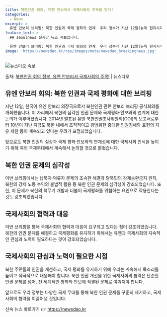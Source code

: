 ```yaml
---
title: 북한인권 회의, 유엔 안보리서 국제사회의 주목을 받다!
categories:
  - News
excerpt: >
  유엔 안보리 브리핑: 북한 인권과 국제 평화의 연계  우리 정부가 지난 12일(뉴욕 현지시각) 유엔 안전보장…
feature_text: >
  ## seoulnews 실시간 뉴스 속보입니다.

  유엔 안보리 브리핑: 북한 인권과 국제 평화의 연계  우리 정부가 지난 12일(뉴욕 현지시각) 유엔 안전보장…
image: 'https://newsdao.kr/res/images/meta/newsdao_breakingnews.jpg'
---
```


![뉴스다오 속보](https://newsdao.kr/res/images/meta/newsdao_breakingnews.jpg)

<p>출처: <a href="https://newsdao.kr/4224" rel="dofollow">북한인권 회의 정부, 유엔 안보리서 국제사회의 주목!</a> | 뉴스다오</p>

## 유엔 안보리 회의: 북한 인권과 국제 평화에 대한 브리핑

지난 12일, 한국이 유엔 안보리 의장국으로서 북한인권 관련 안보리 브리핑 공식회의를 개최했습니다. 이 자리에서 북한의 심각한 인권 문제와 국제평화·안보와의 연계에 대한 논의가 이루어졌습니다. 2014년 발표된 유엔 북한인권조사위원회(COI)의 보고서로부터 10년이 지난 지금도 북한 내에서 조직적이고 광범위한 중대한 인권침해와 표현의 자유 제한 등이 계속되고 있다는 우려가 표명되었습니다.

앞으로도 북한 인권의 실상과 국제 평화·안보와의 연계성에 대한 국제사회 인식을 높이기 위해 여러 국제무대에서 계속해서 논의할 것으로 밝혔습니다.

## 북한 인권 문제의 심각성

이번 브리핑에서는 납북자·억류자 문제의 조속한 해결과 탈북민의 강제송환금지 원칙, 북한의 강제 노동 수익의 불법적 활용 등 북한 인권 문제의 심각성이 강조되었습니다. 또한, 이 문제가 북한의 핵무기 개발과 더불어 국제평화를 위협하는 요인으로 작용한다는 것도 강조되었습니다.

## 국제사회의 협력과 대응

이번 브리핑을 통해 국제사회의 협력과 대응이 요구되고 있다는 점이 강조되었습니다. 북한의 인권 문제를 해결하고 국제평화를 유지하기 위해서는 유엔과 국제사회의 지속적인 관심과 노력이 필요하다는 것이 강조되었습니다.

## 국제사회의 관심과 노력이 필요한 시점

북한 주민들의 인권을 개선하고, 국제 평화를 유지하기 위해 우리는 계속해서 목소리를 높이고 적극적으로 대응해야 합니다. 북한 인권 개선을 위한 국제사회의 협력은 단순한 인권 문제를 넘어, 전 세계적인 평화와 안보에 직결된 문제로 여겨져야 합니다.

앞으로도 우리 정부는 다양한 국제 무대를 통해 북한 인권 문제를 꾸준히 제기하고, 국제사회의 협력을 이끌어낼 것입니다. 

신속 뉴스 바로가기 👉 <a href="https://newsdao.kr" rel="dofollow">https://newsdao.kr</a>


